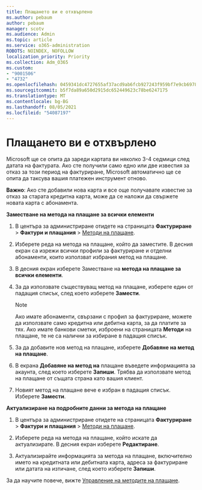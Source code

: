 ```yaml
---
title: Плащането ви е отхвърлено
ms.author: pebaum
author: pebaum
manager: scotv
ms.audience: Admin
ms.topic: article
ms.service: o365-administration
ROBOTS: NOINDEX, NOFOLLOW
localization_priority: Priority
ms.collection: Adm_O365
ms.custom:
- "9001506"
- "4732"
ms.openlocfilehash: 0459341dc4727655af37acd9ab6fcb927243f959bf7e9cb69787e3813658342d
ms.sourcegitcommit: b5f7da89a650d2915dc652449623c78be6247175
ms.translationtype: MT
ms.contentlocale: bg-BG
ms.lasthandoff: 08/05/2021
ms.locfileid: "54087197"
---
```

# <a name="your-payment-was-declined"></a>Плащането ви е отхвърлено

Microsoft ще се опита да зареди картата ви няколко 3-4 седмици след датата на фактурата.  Ако сте получили само едно или две известия за отказ за този период на фактуриране, Microsoft автоматично ще се опита да таксува вашия платежен инструмент отново.  

**Важно**: Ако сте добавили нова карта и все още получавате известие за отказ за старата кредитна карта, може да се наложи да свържете новата карта с абонамента.

**Заместване на метода на плащане за всички елементи**

1. В центъра за администриране отидете на страницата **Фактуриране**  >  **Фактури и плащания** > [Методи на плащане](https://go.microsoft.com/fwlink/p/?linkid=2018806).

2. Изберете реда на метода на плащане, който да заместите. В десния екран са изрежи всички профили за фактуриране и отделни абонаменти, които използват избрания метод на плащане.

3. В десния екран изберете Заместване на **метода на плащане за всички елементи**.

4. За да използвате съществуващ метод на плащане, изберете един от падащия списък, след което изберете **Замести**.

    > [!NOTE]
    > Ако имате абонаменти, свързани с профил за фактуриране, можете да използвате само кредитна или дебитна карта, за да платите за тях. Ако имате банкови сметки, изброени на страницата **Методи** на плащане, те не са налични за избиране в падащия списък.

5. За да добавите нов метод на плащане, изберете **Добавяне на метод на плащане**.

6. В екрана **Добавяне на метод на** плащане въведете информацията за акаунта, след което изберете **Запиши**. Трябва да използвате метод на плащане от същата страна като вашия клиент.

7. Новият метод на плащане вече е избран в падащия списък. Изберете **Замести**.

**Актуализиране на подробните данни за метода на плащане**

1. В центъра за администриране отидете на страницата **Фактуриране**  >  **Фактури и плащания** > [Методи на плащане](https://go.microsoft.com/fwlink/p/?linkid=2018806).

2. Изберете реда на метода на плащане, който искате да актуализирате. В десния екран изберете **Редактиране**.

3. Актуализирайте информацията за метода на плащане, включително името на кредитната или дебитната карта, адреса за фактуриране или датата на изтичане, след което изберете **Запиши**.

За да научите повече, вижте [Управление на методите на плащане](https://docs.microsoft.com/microsoft-365/commerce/billing-and-payments/manage-payment-methods).